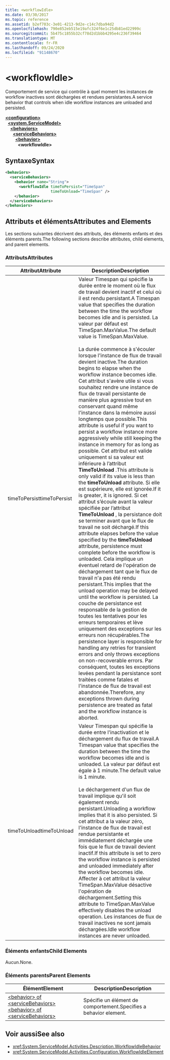 ```yaml
---
title: <workflowIdle>
ms.date: 03/30/2017
ms.topic: reference
ms.assetid: b2ef703c-3e01-4213-9d2e-c14c7dba94d2
ms.openlocfilehash: 790e852eb515e19afc324f6e1c25db81ed22999c
ms.sourcegitcommit: 5b475c1855b32cf78d2d1bbb4295e4c236f39464
ms.translationtype: MT
ms.contentlocale: fr-FR
ms.lasthandoff: 09/24/2020
ms.locfileid: "91148670"
---
```

# \<workflowIdle>

<span data-ttu-id="6d142-101">Comportement de service qui contrôle à quel moment les instances de workflow inactives sont déchargées et rendues persistantes.</span><span class="sxs-lookup"><span data-stu-id="6d142-101">A service behavior that controls when idle workflow instances are unloaded and persisted.</span></span>  
  
[**\<configuration>**](../configuration-element.md)\
&nbsp;&nbsp;[**\<system.ServiceModel>**](system-servicemodel-of-workflow.md)\
&nbsp;&nbsp;&nbsp;&nbsp;[**\<behaviors>**](behaviors-of-workflow.md)\
&nbsp;&nbsp;&nbsp;&nbsp;&nbsp;&nbsp;[**\<serviceBehaviors>**](servicebehaviors-of-workflow.md)\
&nbsp;&nbsp;&nbsp;&nbsp;&nbsp;&nbsp;&nbsp;&nbsp;[**\<behavior>**](behavior-of-servicebehaviors-of-workflow.md)\
&nbsp;&nbsp;&nbsp;&nbsp;&nbsp;&nbsp;&nbsp;&nbsp;&nbsp;&nbsp;**\<workflowIdle>**  
  
## <a name="syntax"></a><span data-ttu-id="6d142-102">Syntaxe</span><span class="sxs-lookup"><span data-stu-id="6d142-102">Syntax</span></span>  
  
```xml  
<behaviors>
  <serviceBehaviors>
    <behavior name="String">
      <workflowIdle timeToPersist="TimeSpan"
                    timeToUnload="TimeSpan" />
    </behavior>
  </serviceBehaviors>
</behaviors>  
```  
  
## <a name="attributes-and-elements"></a><span data-ttu-id="6d142-103">Attributs et éléments</span><span class="sxs-lookup"><span data-stu-id="6d142-103">Attributes and Elements</span></span>  

 <span data-ttu-id="6d142-104">Les sections suivantes décrivent des attributs, des éléments enfants et des éléments parents.</span><span class="sxs-lookup"><span data-stu-id="6d142-104">The following sections describe attributes, child elements, and parent elements.</span></span>  
  
### <a name="attributes"></a><span data-ttu-id="6d142-105">Attributs</span><span class="sxs-lookup"><span data-stu-id="6d142-105">Attributes</span></span>  
  
|<span data-ttu-id="6d142-106">Attribut</span><span class="sxs-lookup"><span data-stu-id="6d142-106">Attribute</span></span>|<span data-ttu-id="6d142-107">Description</span><span class="sxs-lookup"><span data-stu-id="6d142-107">Description</span></span>|  
|---------------|-----------------|  
|<span data-ttu-id="6d142-108">timeToPersist</span><span class="sxs-lookup"><span data-stu-id="6d142-108">timeToPersist</span></span>|<span data-ttu-id="6d142-109">Valeur Timespan qui spécifie la durée entre le moment où le flux de travail devient inactif et celui où il est rendu persistant.</span><span class="sxs-lookup"><span data-stu-id="6d142-109">A Timespan value that specifies the duration between the time the workflow becomes idle and is persisted.</span></span> <span data-ttu-id="6d142-110">La valeur par défaut est TimeSpan.MaxValue.</span><span class="sxs-lookup"><span data-stu-id="6d142-110">The default value is TimeSpan.MaxValue.</span></span><br /><br /> <span data-ttu-id="6d142-111">La durée commence à s'écouler lorsque l'instance de flux de travail devient inactive.</span><span class="sxs-lookup"><span data-stu-id="6d142-111">The duration begins to elapse when the workflow instance becomes idle.</span></span> <span data-ttu-id="6d142-112">Cet attribut s'avère utile si vous souhaitez rendre une instance de flux de travail persistante de manière plus agressive tout en conservant quand même l'instance dans la mémoire aussi longtemps que possible.</span><span class="sxs-lookup"><span data-stu-id="6d142-112">This attribute  is useful if you want to persist a workflow instance more aggressively while still keeping the instance in memory for as long as possible.</span></span> <span data-ttu-id="6d142-113">Cet attribut est valide uniquement si sa valeur est inférieure à l’attribut **TimeToUnload** .</span><span class="sxs-lookup"><span data-stu-id="6d142-113">This attribute  is only valid if its value is less than the **timeToUnload** attribute.</span></span> <span data-ttu-id="6d142-114">Si elle est supérieure, elle est ignorée.</span><span class="sxs-lookup"><span data-stu-id="6d142-114">If it is greater, it is ignored.</span></span> <span data-ttu-id="6d142-115">Si cet attribut s’écoule avant la valeur spécifiée par l’attribut **TimeToUnload** , la persistance doit se terminer avant que le flux de travail ne soit déchargé.</span><span class="sxs-lookup"><span data-stu-id="6d142-115">If this attribute elapses before the value specified by the **timeToUnload** attribute, persistence must complete before the workflow is unloaded.</span></span> <span data-ttu-id="6d142-116">Cela implique un éventuel retard de l'opération de déchargement tant que le flux de travail n'a pas été rendu persistant.</span><span class="sxs-lookup"><span data-stu-id="6d142-116">This implies that the unload operation may be delayed until the workflow is persisted.</span></span> <span data-ttu-id="6d142-117">La couche de persistance est responsable de la gestion de toutes les tentatives pour les erreurs temporaires et lève uniquement des exceptions sur les erreurs non récupérables.</span><span class="sxs-lookup"><span data-stu-id="6d142-117">The persistence layer is responsible for handling any retries for transient errors and only throws exceptions on non-recoverable errors.</span></span> <span data-ttu-id="6d142-118">Par conséquent, toutes les exceptions levées pendant la persistance sont traitées comme fatales et l'instance de flux de travail est abandonnée.</span><span class="sxs-lookup"><span data-stu-id="6d142-118">Therefore, any exceptions thrown during persistence are treated as fatal and the workflow instance is aborted.</span></span>|  
|<span data-ttu-id="6d142-119">timeToUnload</span><span class="sxs-lookup"><span data-stu-id="6d142-119">timeToUnload</span></span>|<span data-ttu-id="6d142-120">Valeur Timespan qui spécifie la durée entre l'inactivation et le déchargement du flux de travail.</span><span class="sxs-lookup"><span data-stu-id="6d142-120">A Timespan value that specifies the duration between the time the workflow becomes idle and is unloaded.</span></span> <span data-ttu-id="6d142-121">La valeur par défaut est égale à 1 minute.</span><span class="sxs-lookup"><span data-stu-id="6d142-121">The default value is 1 minute.</span></span><br /><br /> <span data-ttu-id="6d142-122">Le déchargement d'un flux de travail implique qu'il soit également rendu persistant.</span><span class="sxs-lookup"><span data-stu-id="6d142-122">Unloading a workflow implies that it is also persisted.</span></span> <span data-ttu-id="6d142-123">Si cet attribut a la valeur zéro, l'instance de flux de travail est rendue persistante et immédiatement déchargée une fois que le flux de travail devient inactif.</span><span class="sxs-lookup"><span data-stu-id="6d142-123">If this attribute is set to zero the workflow instance is persisted and unloaded immediately after the workflow becomes idle.</span></span> <span data-ttu-id="6d142-124">Affecter à cet attribut la valeur TimeSpan.MaxValue désactive l'opération de déchargement.</span><span class="sxs-lookup"><span data-stu-id="6d142-124">Setting this attribute to TimeSpan.MaxValue effectively disables the unload operation.</span></span> <span data-ttu-id="6d142-125">Les instances de flux de travail inactives ne sont jamais déchargées.</span><span class="sxs-lookup"><span data-stu-id="6d142-125">Idle workflow instances are never unloaded.</span></span>|  
  
### <a name="child-elements"></a><span data-ttu-id="6d142-126">Éléments enfants</span><span class="sxs-lookup"><span data-stu-id="6d142-126">Child Elements</span></span>  

 <span data-ttu-id="6d142-127">Aucun.</span><span class="sxs-lookup"><span data-stu-id="6d142-127">None.</span></span>  
  
### <a name="parent-elements"></a><span data-ttu-id="6d142-128">Éléments parents</span><span class="sxs-lookup"><span data-stu-id="6d142-128">Parent Elements</span></span>  
  
|<span data-ttu-id="6d142-129">Élément</span><span class="sxs-lookup"><span data-stu-id="6d142-129">Element</span></span>|<span data-ttu-id="6d142-130">Description</span><span class="sxs-lookup"><span data-stu-id="6d142-130">Description</span></span>|  
|-------------|-----------------|  
|[<span data-ttu-id="6d142-131">\<behavior> of \<serviceBehaviors></span><span class="sxs-lookup"><span data-stu-id="6d142-131">\<behavior> of \<serviceBehaviors></span></span>](behavior-of-servicebehaviors-of-workflow.md)|<span data-ttu-id="6d142-132">Spécifie un élément de comportement.</span><span class="sxs-lookup"><span data-stu-id="6d142-132">Specifies a behavior element.</span></span>|  
  
## <a name="see-also"></a><span data-ttu-id="6d142-133">Voir aussi</span><span class="sxs-lookup"><span data-stu-id="6d142-133">See also</span></span>

- <xref:System.ServiceModel.Activities.Description.WorkflowIdleBehavior>
- <xref:System.ServiceModel.Activities.Configuration.WorkflowIdleElement>
